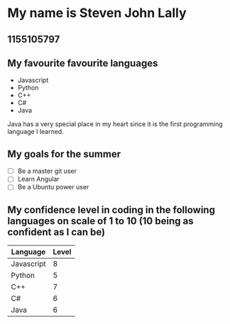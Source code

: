 # My name is **Steven John Lally**
## 1155105797

## My favourite favourite languages
- Javascript
- Python
- C++
- C#
- Java

Java has a very special place in my heart since it is the first programming language I learned.


## My goals for the summer
- [ ] Be a master git user
- [ ] Learn Angular
- [ ] Be a Ubuntu power user

## My confidence level in coding in the following languages on scale of 1 to 10 (10 being as confident as I can be)
| Language   | Level |
|------------|-------|
| Javascript | 8     |
| Python     | 5     |
| C++        | 7     |
| C#         | 6     |
| Java       | 6     |

